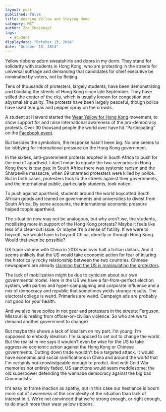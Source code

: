 ```yaml
---
layout: post
published: false
title: Wearing Yellow and Staying Home
category: MIT
author: Zoe Sheinkopf
tags: 
  - student
displaydate: "October 13, 2014"
date: "October 13, 2014"
---
```


Yellow ribbons adorn sweatshirts and doors in my dorm. They stand for solidarity with students in Hong Kong, who are protesting in the streets for universal suffrage and demanding that candidates for chief executive be nominated by voters, not by Beijing.

Tens of thousands of protesters, largely students, have been demonstrating and blocking the streets of Hong Kong since late September. They have stilled the center of the city, which is usually known for congestion and abysmal air quality. The protests have been largely peaceful, though police have used tear gas and pepper spray on the crowds.

A student at Harvard started the [Wear Yellow for Hong Kong](http://time.com/3449449/hong-kong-china-students-democracy-demonstrations/) movement, to show support for and raise international awareness of the pro-democracy protests. Over 30 thousand people the world over have hit “Participating” on the [Facebook event](https://www.facebook.com/events/448929675246041/?fref=ts). 

But besides the symbolism, the response hasn’t been big. No one seems to be lobbying for international pressure on the Hong Kong government.

In the sixties, anti-government protests erupted in South Africa to push for the end of apartheid. I don’t mean to equate the two scenarios: in Hong Kong there is tear gas; in South Africa there was systemic racism and the Sharpeville massacre, when 69 unarmed protesters were killed by police. But in both cases, protesters took to the streets against their governments, and the international public, particularly students, took notice.
	
To push against apartheid, students around the world boycotted South African goods and leaned on governments and universities to divest from South Africa. By some accounts, the international economic pressure helped topple apartheid.

The situation now may not be analogous, but why aren’t we, the students, mobilizing more in support of the Hong Kong protests? Maybe it feels like less of a clear-cut issue. Or maybe it’s a sense of futility. If we were to boycott, we would have to boycott China, directly or through Hong Kong. Would that even be possible?

US trade volume with China in 2013 was over half a trillion dollars. And it seems unlikely that the US would take economic action for fear of injuring the historically rocky relationship between the two countries. Chinese newspapers are already [claiming that the US is manipulating the protestors](http://online.wsj.com/articles/china-u-s-standoff-deepens-over-hong-kong-protests-1413047637).

The lack of mobilization might be due to cynicism about our own governmental model. Here in the US we have a far-from-perfect election system, with parties and hyper-campaigning and corporate influence and a mix of democracy and republic that sometimes yields strange results. The electoral college is weird. Primaries are weird. Campaign ads are probably not good for your health.

And we also have police in riot gear and protesters in the streets: Ferguson, Missouri is reeling from officer-on-civilian violence. So who are we to demand another government to change? 

But maybe this shows a lack of idealism on my part. I’m young; I’m supposed to embody idealism. I'm supposed to set out to change the world. But the realist in me says it wouldn’t even be wise for the US to take aggressive economic action against the Hong Kong or Chinese governments. Cutting down trade wouldn't be a targeted attack. It would have economic and social ramifications in China and around the world that I'm certainly not knowledgeable enough to predict. And with Cold War memories not entirely faded, US sanctions would seem meddlesome: the old superpower defending the wannabe democracy against the big bad Communists.

It's easy to frame inaction as apathy, but in this case our hestiance is bourn more out of awareness of the complexity of the situation than lack of interest in it. We’re not convinced that we’re strong enough, or right enough, to do much more than wear yellow ribbons.